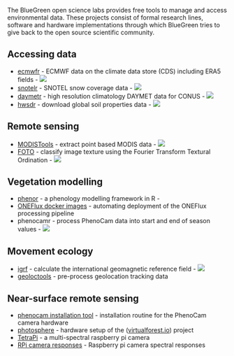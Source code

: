 The BlueGreen open science labs provides free tools to manage and access environmental data. These projects consist of formal research lines, software and hardware implementations through which BlueGreen tries to give back to the open source scientific community.

## Accessing data

- [ecmwfr](https://github.com/bluegreen-labs/ecmwfr) - ECMWF data on the climate data store (CDS) including ERA5 fields - ![](https://cranlogs.r-pkg.org/badges/grand-total/ecmwfr)
- [snotelr](https://github.com/bluegreen-labs/snotelr) - SNOTEL snow coverage data - ![](https://cranlogs.r-pkg.org/badges/grand-total/snotelr)
- [daymetr](https://github.com/bluegreen-labs/daymetr) - high resolution climatology DAYMET data for CONUS - ![](https://cranlogs.r-pkg.org/badges/grand-total/daymetr)
- [hwsdr](https://github.com/bluegreen-labs/hwsdr) - download global soil properties data - ![](https://cranlogs.r-pkg.org/badges/grand-total/hwsdr)

## Remote sensing

- [MODISTools](https://github.com/bluegreen-labs/MODISTools) - extract point based MODIS data - ![](https://cranlogs.r-pkg.org/badges/grand-total/MODISTools)
- [FOTO](https://github.com/bluegreen-labs/foto) - classify image texture using the Fourier Transform Textural Ordination - ![](https://cranlogs.r-pkg.org/badges/grand-total/foto)

## Vegetation modelling

- [phenor](https://github.com/bluegreen-labs/phenor) - a phenology modelling framework in R - 
- [ONEFlux docker images](https://github.com/bluegreen-labs/ONEFlux_containers) - automating deployment of the ONEFlux processing pipeline
- phenocamr - process PhenoCam data into start and end of season values - ![](https://cranlogs.r-pkg.org/badges/grand-total/phenocamr)

## Movement ecology

- [igrf](https://github.com/bluegreen-labs/igrf) - calculate the international geomagnetic reference field - ![](https://cranlogs.r-pkg.org/badges/grand-total/igrf)
- [geoloctools](https://github.com/bluegreen-labs/geoloctools) - pre-process geolocation tracking data

## Near-surface remote sensing

- [phenocam installation tool](https://github.com/bluegreen-labs/phenocam_installation_tool) - installation routine for the PhenoCam camera hardware
- [photosphere](https://github.com/bluegreen-labs/photosphere) - hardware setup of the ([virtualforest.io](virtualforest.io)) project
- [TetraPi](https://github.com/bluegreen-labs/TetraPi) - a multi-spectral raspberry pi camera
- [RPi camera responses](https://github.com/bluegreen-labs/raspberry_pi_camera_responses) - Raspberry pi camera spectral responses





